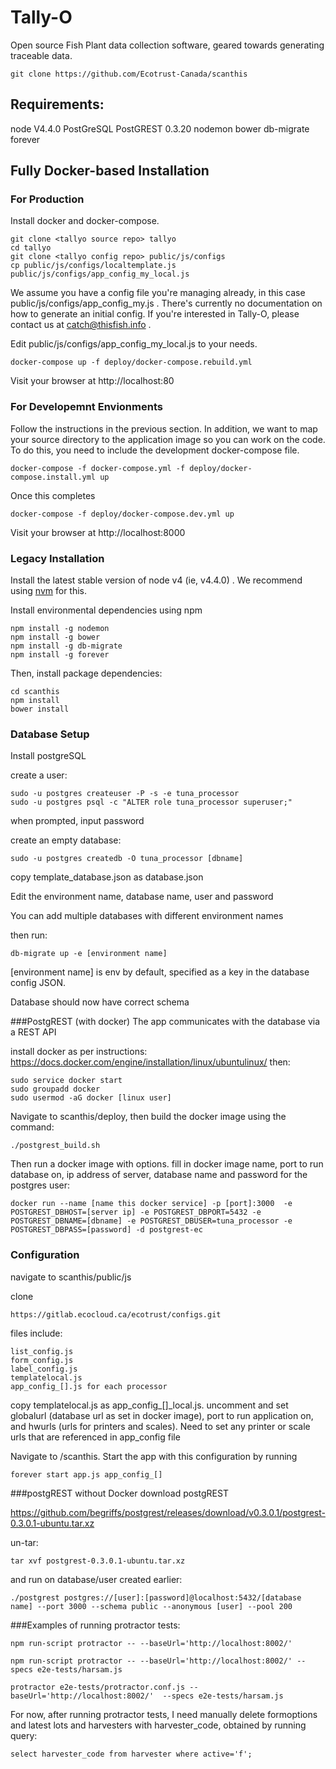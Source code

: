 # Tally-O

Open source Fish Plant data collection software, geared towards generating traceable data.

```
git clone https://github.com/Ecotrust-Canada/scanthis
```
## Requirements:
node V4.4.0
PostGreSQL
PostGREST 0.3.20
nodemon
bower
db-migrate
forever

## Fully Docker-based Installation


### For Production

Install docker and docker-compose.

```
git clone <tallyo source repo> tallyo
cd tallyo
git clone <tallyo config repo> public/js/configs
cp public/js/configs/localtemplate.js public/js/configs/app_config_my_local.js
```

We assume you have a config file you're managing already, in this case public/js/configs/app_config_my.js . There's currently no documentation on how to generate an initial config. If you're interested in Tally-O, please contact us at catch@thisfish.info .

Edit public/js/configs/app_config_my_local.js to your needs.

```
docker-compose up -f deploy/docker-compose.rebuild.yml
```

Visit your browser at http://localhost:80


### For Developemnt Envionments

Follow the instructions in the previous section. In addition, we want to map your source directory to the application image so you can work on the code. To do this, you need to include the development docker-compose file.

```
docker-compose -f docker-compose.yml -f deploy/docker-compose.install.yml up
```

Once this completes

```
docker-compose -f deploy/docker-compose.dev.yml up
```

Visit your browser at http://localhost:8000


### Legacy Installation

Install the latest stable version of node v4 (ie, v4.4.0) . We recommend using [nvm](https://github.com/creationix/nvm) for this.

Install environmental dependencies using npm
```
npm install -g nodemon
npm install -g bower
npm install -g db-migrate
npm install -g forever
```

Then, install package dependencies:
```
cd scanthis
npm install
bower install
```

### Database Setup

Install postgreSQL

create a user:
```
sudo -u postgres createuser -P -s -e tuna_processor
sudo -u postgres psql -c "ALTER role tuna_processor superuser;"
```
when prompted, input password 

create an empty database:
```
sudo -u postgres createdb -O tuna_processor [dbname]
```

copy template_database.json as database.json

Edit the environment name, database name, user and password

You can add multiple databases with different environment names

then run:
```
db-migrate up -e [environment name]
```
[environment name] is env by default, specified as a key in the database config JSON.

Database should now have correct schema

###PostgREST  (with docker)
The app communicates with the database via a REST API

install docker as per instructions: https://docs.docker.com/engine/installation/linux/ubuntulinux/
then:
```
sudo service docker start
sudo groupadd docker
sudo usermod -aG docker [linux user]
```
Navigate to scanthis/deploy, then build the docker image using the command:
```
./postgrest_build.sh
```
Then run a docker image with options.
fill in docker image name, port to run database on, ip address of server, database name and password for the postgres user:

```
docker run --name [name this docker service] -p [port]:3000  -e POSTGREST_DBHOST=[server ip] -e POSTGREST_DBPORT=5432 -e POSTGREST_DBNAME=[dbname] -e POSTGREST_DBUSER=tuna_processor -e POSTGREST_DBPASS=[password] -d postgrest-ec
```

### Configuration
navigate to scanthis/public/js

clone
```
https://gitlab.ecocloud.ca/ecotrust/configs.git
```

files include:
```
list_config.js
form_config.js
label_config.js
templatelocal.js
app_config_[].js for each processor 
```
copy templatelocal.js as app_config_[]_local.js.
uncomment and set globalurl (database url as set in docker image), port to run application on, and hwurls (urls for printers and scales).  Need to set any printer or scale urls that are referenced in app_config file

Navigate to /scanthis.
Start the app with this configuration by running
```
forever start app.js app_config_[]
```


###postgREST without Docker
download postgREST

https://github.com/begriffs/postgrest/releases/download/v0.3.0.1/postgrest-0.3.0.1-ubuntu.tar.xz

un-tar:
```
tar xvf postgrest-0.3.0.1-ubuntu.tar.xz
```
and run on database/user created earlier:
```
./postgrest postgres://[user]:[password]@localhost:5432/[database name] --port 3000 --schema public --anonymous [user] --pool 200
```


###Examples of running protractor tests:


```
npm run-script protractor -- --baseUrl='http://localhost:8002/'
```
```
npm run-script protractor -- --baseUrl='http://localhost:8002/' --specs e2e-tests/harsam.js
```
```
protractor e2e-tests/protractor.conf.js --baseUrl='http://localhost:8002/'  --specs e2e-tests/harsam.js
```

For now, after running protractor tests, I need manually delete formoptions and latest lots and harvesters with harvester_code, 
obtained by running query:
```
select harvester_code from harvester where active='f';
```
